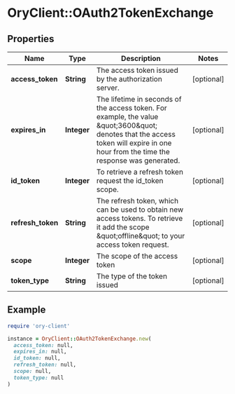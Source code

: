 # OryClient::OAuth2TokenExchange

## Properties

| Name | Type | Description | Notes |
| ---- | ---- | ----------- | ----- |
| **access_token** | **String** | The access token issued by the authorization server. | [optional] |
| **expires_in** | **Integer** | The lifetime in seconds of the access token. For example, the value \&quot;3600\&quot; denotes that the access token will expire in one hour from the time the response was generated. | [optional] |
| **id_token** | **Integer** | To retrieve a refresh token request the id_token scope. | [optional] |
| **refresh_token** | **String** | The refresh token, which can be used to obtain new access tokens. To retrieve it add the scope \&quot;offline\&quot; to your access token request. | [optional] |
| **scope** | **Integer** | The scope of the access token | [optional] |
| **token_type** | **String** | The type of the token issued | [optional] |

## Example

```ruby
require 'ory-client'

instance = OryClient::OAuth2TokenExchange.new(
  access_token: null,
  expires_in: null,
  id_token: null,
  refresh_token: null,
  scope: null,
  token_type: null
)
```


